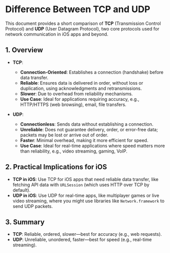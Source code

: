 # Difference Between TCP and UDP

This document provides a short comparison of **TCP** (Transmission Control Protocol) and **UDP** (User Datagram Protocol), two core protocols used for network communication in iOS apps and beyond.

## 1. Overview

- **TCP**:
  - **Connection-Oriented**: Establishes a connection (handshake) before data transfer.
  - **Reliable**: Ensures data is delivered in order, without loss or duplication, using acknowledgments and retransmissions.
  - **Slower**: Due to overhead from reliability mechanisms.
  - **Use Case**: Ideal for applications requiring accuracy, e.g., HTTP/HTTPS (web browsing), email, file transfers.

- **UDP**:
  - **Connectionless**: Sends data without establishing a connection.
  - **Unreliable**: Does not guarantee delivery, order, or error-free data; packets may be lost or arrive out of order.
  - **Faster**: Minimal overhead, making it more efficient for speed.
  - **Use Case**: Ideal for real-time applications where speed matters more than reliability, e.g., video streaming, gaming, VoIP.

## 2. Practical Implications for iOS

- **TCP in iOS**: Use TCP for iOS apps that need reliable data transfer, like fetching API data with `URLSession` (which uses HTTP over TCP by default).
- **UDP in iOS**: Use UDP for real-time apps, like multiplayer games or live video streaming, where you might use libraries like `Network.framework` to send UDP packets.

## 3. Summary

- **TCP**: Reliable, ordered, slower—best for accuracy (e.g., web requests).
- **UDP**: Unreliable, unordered, faster—best for speed (e.g., real-time streaming).
